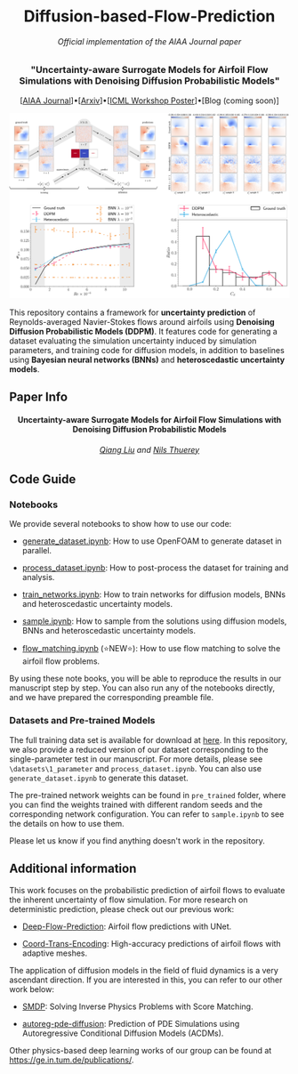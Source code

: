 

<h1 align="center">
    Diffusion-based-Flow-Prediction
</h1>
<h6 align="center">Official implementation of the AIAA Journal paper</h6>
<h3 align="center">"Uncertainty-aware Surrogate Models for Airfoil Flow Simulations with Denoising Diffusion Probabilistic Models"</h3>

<p align="center">
  [<a href="https://arc.aiaa.org/doi/10.2514/1.J063440">AIAA Journal</a>]•[<a href="https://arxiv.org/abs/2312.05320">Arxiv</a>]•[<a href=https://github.com/tum-pbs/Diffusion-based-Flow-Prediction/blob/main/assets/ICML_Poster.pdf>ICML Workshop Poster</a>]•[Blog (coming soon)]
</p>
<img src="./assets/main.svg" style="zoom: 50%;" />

This repository contains a framework for **uncertainty prediction** of Reynolds-averaged Navier-Stokes flows around airfoils using **Denoising Diffusion Probabilistic Models (DDPM)**. It features code for generating a dataset evaluating the simulation uncertainty induced by simulation parameters, and training code for diffusion models, in addition to baselines using **Bayesian neural networks (BNNs)** and **heteroscedastic uncertainty models**.




## Paper Info

<h4 align="center">Uncertainty-aware Surrogate Models for Airfoil Flow Simulations with Denoising Diffusion Probabilistic Models</h4>
<h6 align="center"><a href="mailto:qiang7.liu@tum.de">Qiang Liu</a> and <a href="mailto:nils.thuerey@tum.de">Nils Thuerey</a></h6>




## Code Guide

### Notebooks

We provide several notebooks to show how to use our code:

* [generate_dataset.ipynb](https://github.com/tum-pbs/Diffusion-based-Flow-Prediction/blob/main/generate_dataset.ipynb): How to use OpenFOAM to generate dataset in parallel.

* [process_dataset.ipynb](https://github.com/tum-pbs/Diffusion-based-Flow-Prediction/blob/main/process_dataset.ipynb): How to post-process the dataset for training and analysis.

* [train_networks.ipynb](https://github.com/tum-pbs/Diffusion-based-Flow-Prediction/blob/main/train_networks.ipynb): How to train networks for diffusion models, BNNs and heteroscedastic uncertainty models.

* [sample.ipynb](https://github.com/tum-pbs/Diffusion-based-Flow-Prediction/blob/main/sample.ipynb): How to sample from the solutions using diffusion models, BNNs and heteroscedastic uncertainty models.

* [flow_matching.ipynb](https://github.com/tum-pbs/Diffusion-based-Flow-Prediction/blob/main/flow_matching.ipynb) (⭐NEW⭐): How to use flow matching to solve the airfoil flow problems.

By using these note books, you will be able to reproduce the results in our manuscript step by step. You can also run any of the notebooks directly, and we have prepared the corresponding preamble file.

### Datasets and Pre-trained Models

The full training data set is available for download at [here](https://mediatum.ub.tum.de/1731896). In this repository, we also provide a reduced version of our dataset corresponding to the single-parameter test in our manuscript. For more details, please see `\datasets\1_parameter` and `process_dataset.ipynb`. You can also use `generate_dataset.ipynb` to generate this dataset.

The pre-trained network weights can be found in `pre_trained` folder, where you can find the weights trained with different random seeds and the corresponding network configuration. You can refer to `sample.ipynb` to see the details on how to use them.

Please let us know if you find anything doesn't work in the repository.



## Additional information

This work focuses on the probabilistic prediction of airfoil flows to evaluate the inherent uncertainty of flow simulation. For more research on deterministic prediction, please check out our previous work:

* [Deep-Flow-Prediction](https://github.com/thunil/Deep-Flow-Prediction): Airfoil flow predictions with UNet.

* [Coord-Trans-Encoding](https://github.com/tum-pbs/coord-trans-encoding): High-accuracy predictions of airfoil flows with adaptive meshes.

The application of diffusion models in the field of fluid dynamics is a very ascendant direction. If you are interested in this, you can refer to our other work below:

* [SMDP](https://github.com/tum-pbs/SMDP): Solving Inverse Physics Problems with Score Matching.

* [autoreg-pde-diffusion](https://github.com/tum-pbs/autoreg-pde-diffusion): Prediction of PDE Simulations using Autoregressive Conditional Diffusion Models (ACDMs).

Other physics-based deep learning works of our group can be found at https://ge.in.tum.de/publications/.
